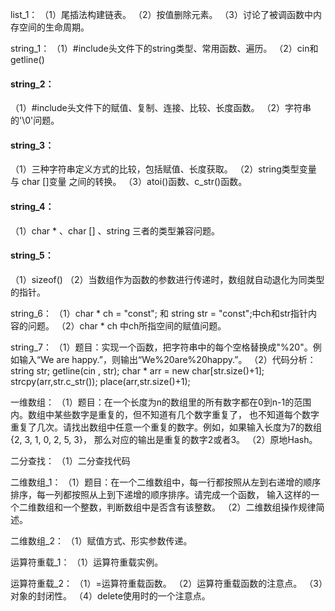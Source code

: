 list_1：
（1）尾插法构建链表。
（2）按值删除元素。
（3）讨论了被调函数中内存空间的生命周期。

string_1：
（1）#include<string>头文件下的string类型、常用函数、遍历。
（2）cin和getline()

#### string_2：
（1）#include<cstring>头文件下的赋值、复制、连接、比较、长度函数。
（2）字符串的'\0'问题。

#### string_3：
（1）三种字符串定义方式的比较，包括赋值、长度获取。
（2）string类型变量 与 char []变量 之间的转换。
（3）atoi()函数、c_str()函数。

#### string_4：
（1）char * 、char [] 、string 三者的类型兼容问题。

#### string_5：
（1）sizeof()
（2）当数组作为函数的参数进行传递时，数组就自动退化为同类型的指针。

string_6：
（1）char * ch = "const"; 和 string str = "const";中ch和str指针内容的问题。
（2）char * ch 中ch所指空间的赋值问题。

string_7：
（1）题目：实现一个函数，把字符串中的每个空格替换成"%20"。例如输入“We are happy.”，则输出“We%20are%20happy.”。
（2）代码分析：
string str;
getline(cin , str);
char * arr = new char[str.size()+1];
strcpy(arr,str.c_str());
place(arr,str.size()+1);

一维数组：
（1）题目：在一个长度为n的数组里的所有数字都在0到n-1的范围内。数组中某些数字是重复的，但不知道有几个数字重复了，
也不知道每个数字重复了几次。请找出数组中任意一个重复的数字。例如，如果输入长度为7的数组{2, 3, 1, 0, 2, 5, 3}，
那么对应的输出是重复的数字2或者3。
（2）原地Hash。

二分查找：
（1）二分查找代码

二维数组_1：
（1）题目：在一个二维数组中，每一行都按照从左到右递增的顺序排序，每一列都按照从上到下递增的顺序排序。请完成一个函数，
输入这样的一个二维数组和一个整数，判断数组中是否含有该整数。
（2）二维数组操作规律简述。

二维数组_2：
（1）赋值方式、形实参数传递。

运算符重载_1：
（1）运算符重载实例。

运算符重载_2：
（1）=运算符重载函数。
（2）运算符重载函数的注意点。
（3）对象的封闭性。
（4）delete使用时的一个注意点。
